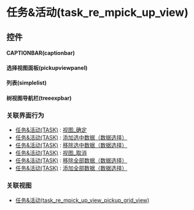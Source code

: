# 任务&活动(task_re_mpick_up_view)  <!-- {docsify-ignore-all} -->



## 控件
#### CAPTIONBAR(captionbar)
#### 选择视图面板(pickupviewpanel)
#### 列表(simplelist)
#### 树视图导航栏(treeexpbar)


### 关联界面行为
  * [任务&活动(TASK)](module/crm/task) : [视图_确定](module/crm/task#界面行为)
  * [任务&活动(TASK)](module/crm/task) : [添加选中数据（数据选择）](module/crm/task#界面行为)
  * [任务&活动(TASK)](module/crm/task) : [移除选中数据（数据选择）](module/crm/task#界面行为)
  * [任务&活动(TASK)](module/crm/task) : [视图_取消](module/crm/task#界面行为)
  * [任务&活动(TASK)](module/crm/task) : [移除全部数据（数据选择）](module/crm/task#界面行为)
  * [任务&活动(TASK)](module/crm/task) : [添加全部数据（数据选择）](module/crm/task#界面行为)

### 关联视图
  * [任务&活动(task_re_mpick_up_view_pickup_grid_view)](app/view/task_re_mpick_up_view_pickup_grid_view)

<script>
 const { createApp } = Vue
  createApp({
    data() {
      return {

      }
    }
  }).use(ElementPlus).mount('#app')
</script>